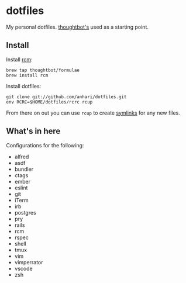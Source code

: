 # dotfiles

My personal dotfiles. [thoughtbot's](https://github.com/thoughtbot/dotfiles)
used as a starting point.

## Install

Install [rcm](https://github.com/thoughtbot/rcm):

    brew tap thoughtbot/formulae
    brew install rcm

Install dotfiles:

    git clone git://github.com/anhari/dotfiles.git
    env RCRC=$HOME/dotfiles/rcrc rcup

From there on out you can use `rcup` to create
[symlinks](https://en.wikipedia.org/wiki/Symbolic_link) for any new files.

## What's in here

Configurations for the following:

- alfred
- asdf
- bundler
- ctags
- ember
- eslint
- git
- iTerm
- irb
- postgres
- pry
- rails
- rcm
- rspec
- shell
- tmux
- vim
- vimperrator
- vscode
- zsh
